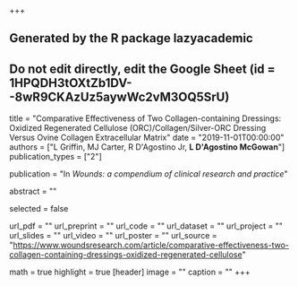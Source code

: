 +++
## Generated by the R package lazyacademic
## Do not edit directly, edit the Google Sheet (id = 1HPQDH3tOXtZb1DV--8wR9CKAzUz5aywWc2vM3OQ5SrU)

title = "Comparative Effectiveness of Two Collagen-containing Dressings: Oxidized Regenerated Cellulose (ORC)/Collagen/Silver-ORC Dressing Versus Ovine Collagen Extracellular Matrix"
date = "2019-11-01T00:00:00"
authors = ["L Griffin, MJ Carter, R D'Agostino Jr, **L D'Agostino McGowan**"]
publication_types = ["2"]

publication = "In *Wounds: a compendium of clinical research and practice*"

abstract = ""

selected = false

url_pdf = ""
url_preprint = ""
url_code = ""
url_dataset = ""
url_project = ""
url_slides = ""
url_video = ""
url_poster = ""
url_source = "https://www.woundsresearch.com/article/comparative-effectiveness-two-collagen-containing-dressings-oxidized-regenerated-cellulose"

math = true
highlight = true
[header]
image = ""
caption = ""
+++

